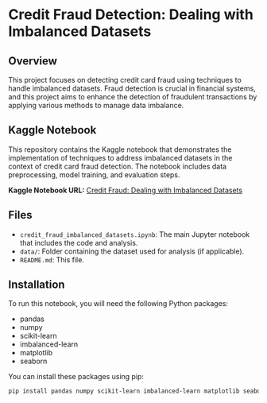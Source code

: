 # Credit Fraud Detection: Dealing with Imbalanced Datasets

## Overview
This project focuses on detecting credit card fraud using techniques to handle imbalanced datasets. Fraud detection is crucial in financial systems, and this project aims to enhance the detection of fraudulent transactions by applying various methods to manage data imbalance.

## Kaggle Notebook
This repository contains the Kaggle notebook that demonstrates the implementation of techniques to address imbalanced datasets in the context of credit card fraud detection. The notebook includes data preprocessing, model training, and evaluation steps.

**Kaggle Notebook URL:** [Credit Fraud: Dealing with Imbalanced Datasets](https://www.kaggle.com/code/janiobachmann/credit-fraud-dealing-with-imbalanced-datasets)

## Files
- `credit_fraud_imbalanced_datasets.ipynb`: The main Jupyter notebook that includes the code and analysis.
- `data/`: Folder containing the dataset used for analysis (if applicable).
- `README.md`: This file.

## Installation
To run this notebook, you will need the following Python packages:
- pandas
- numpy
- scikit-learn
- imbalanced-learn
- matplotlib
- seaborn

You can install these packages using pip:
```bash
pip install pandas numpy scikit-learn imbalanced-learn matplotlib seaborn
